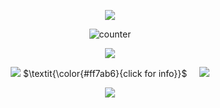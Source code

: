 <div align="center">
  
![](https://64.media.tumblr.com/84aa5a5f5608051bfbf2fe8da5945b7c/5bd1ea76a678cf96-50/s1280x1920/d61ab1ce1e44dc59023a0e710250d3a5dc946a4d.pnj)

![counter](https://komarev.com/ghpvc/?username=untildawns&label=ੈ✩‧₊˚&color=ff7ab6&style=plastic")
<p align="center"> <img src="https://64.media.tumblr.com/3308d646ee8856605d483cb9f7efa24f/44bfea345457c37d-8c/s400x600/8f03101365279926402e5a2a828325457daad383.gifv"> </p> 

[![](https://64.media.tumblr.com/c92569b2368081b41a15e5b2fef9b86c/8014cb156f9f2eff-3b/s75x75_c1/a6d5c13ec8c7c2c1b0e1b80fb27db52ba1551266.gifv)](https://rentry.co/oldyuri/) ‎ ‎ ‎ ‎ ‎‎ $\textit{\color{#ff7ab6}{click for info}}$ ‎ ‎ ‎ ‎ 
[![](https://64.media.tumblr.com/8846a3d865b1e1f527e433a9f04038ee/8014cb156f9f2eff-6b/s75x75_c1/c752a5ebf5da58506586c50f47742b76a361968d.gifv)](https://aeon.atabook.org)


![](https://64.media.tumblr.com/3183ba15acb37abeaece704e2477096a/5bd1ea76a678cf96-7e/s1280x1920/9acad8c93d7c981c7c06c9bbbc5f654fe88177e8.pnj)
